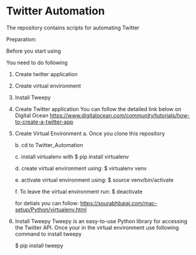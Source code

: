 # Twitter Automation
The repository contains scripts for automating Twitter


Preparation:

Before you start using 

You need to do following

1. Create twitter application
2. Create virtual environment 
3. Install Tweepy



1. Create Twitter application
    You can follow the detailed link below on Digital Ocean
    https://www.digitalocean.com/community/tutorials/how-to-create-a-twitter-app
    
    
2. Create Virtual Environment
    a. Once you clone this repository
    
    b. cd to Twitter_Automation
    
    c. install virtualenv with 
        $ pip install virtualenv
    
    d. create virtual environment using: 
        $ virtualenv venv
    
    e. activate virtual environment using: 
        $ source venv/bin/activate 
    
    f. To leave the virtual environment run: 
        $ deactivate

    for detials you can follow: https://sourabhbajaj.com/mac-setup/Python/virtualenv.html
    
3. Install Tweepy
    Tweepy is an easy-to-use Python library for accessing the Twitter API.
    Once your in the virtual environment use following command to install tweepy
    
    $ pip install tweepy




